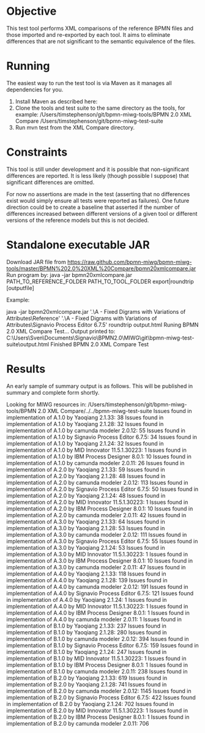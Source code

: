 Objective
=========

This test tool performs XML comparisons of the reference BPMN files and those 
imported and re-exported by each tool. It aims to eliminate differences that 
are not significant to the semantic equivalence of the files. 

Running
=======

The easiest way to run the test tool is via Maven as it manages all dependencies
for you. 

1. Install Maven as described here: 
2. Clone the tools and test suite to the same directory as the tools, for example: 
    /Users/timstephenson/git/bpmn-miwg-tools/BPMN 2.0 XML Compare
    /Users/timstephenson/git/bpmn-miwg-test-suite
3. Run mvn test from the XML Compare directory.

Constraints
===========

This tool is still under development and it is possible that non-significant 
differences are reported. It is less likely (though possible I suppose) that 
significant differences are omitted. 

For now no assertions are made in the test (asserting that no differences exist
would simply ensure all tests were reported as failures). One future direction 
could be to create a baseline that asserted if the number of differences 
increased between different versions of a given tool or different versions of 
the reference models but this is not decided. 

Standalone executable JAR
=========================

Download JAR file from https://raw.github.com/bpmn-miwg/bpmn-miwg-tools/master/BPMN%202.0%20XML%20Compare/bpmn20xmlcompare.jar
Run program by: java -jar bpmn20xmlcompare.jar PATH_TO_REFERENCE_FOLDER PATH_TO_TOOL_FOLDER export|roundtrip [outputfile]

Example:

java -jar bpmn20xmlcompare.jar '.\A - Fixed Digrams with Variations of Attributes\Reference' '.\A - Fixed Digrams with Variations of Attributes\Signavio Process Editor 6.7.5' roundtrip output.html
Runing BPMN 2.0 XML Compare Test...
Output printed to:
C:\Users\Sven\Documents\Signavio\BPMN2.0\MIWG\git\bpmn-miwg-test-suite\output.html
Finished BPMN 2.0 XML Compare Test


Results
=======

An early sample of summary output is as follows. This will be published in 
summary and complete form shortly. 

Looking for MIWG resources in: /Users/timstephenson/git/bpmn-miwg-tools/BPMN 2.0 XML Compare/../../bpmn-miwg-test-suite
Issues found in implementation of A.1.0 by Yaoqiang 2.1.33: 38
Issues found in implementation of A.1.0 by Yaoqiang 2.1.28: 32
Issues found in implementation of A.1.0 by camunda modeler 2.0.12: 55
Issues found in implementation of A.1.0 by Signavio Process Editor 6.7.5: 34
Issues found in implementation of A.1.0 by Yaoqiang 2.1.24: 32
Issues found in implementation of A.1.0 by MID Innovator 11.5.1.30223: 1
Issues found in implementation of A.1.0 by IBM Process Designer 8.0.1: 10
Issues found in implementation of A.1.0 by camunda modeler 2.0.11: 26
Issues found in implementation of A.2.0 by Yaoqiang 2.1.33: 59
Issues found in implementation of A.2.0 by Yaoqiang 2.1.28: 48
Issues found in implementation of A.2.0 by camunda modeler 2.0.12: 113
Issues found in implementation of A.2.0 by Signavio Process Editor 6.7.5: 50
Issues found in implementation of A.2.0 by Yaoqiang 2.1.24: 48
Issues found in implementation of A.2.0 by MID Innovator 11.5.1.30223: 1
Issues found in implementation of A.2.0 by IBM Process Designer 8.0.1: 10
Issues found in implementation of A.2.0 by camunda modeler 2.0.11: 42
Issues found in implementation of A.3.0 by Yaoqiang 2.1.33: 64
Issues found in implementation of A.3.0 by Yaoqiang 2.1.28: 53
Issues found in implementation of A.3.0 by camunda modeler 2.0.12: 111
Issues found in implementation of A.3.0 by Signavio Process Editor 6.7.5: 55
Issues found in implementation of A.3.0 by Yaoqiang 2.1.24: 53
Issues found in implementation of A.3.0 by MID Innovator 11.5.1.30223: 1
Issues found in implementation of A.3.0 by IBM Process Designer 8.0.1: 10
Issues found in implementation of A.3.0 by camunda modeler 2.0.11: 47
Issues found in implementation of A.4.0 by Yaoqiang 2.1.33: 118
Issues found in implementation of A.4.0 by Yaoqiang 2.1.28: 139
Issues found in implementation of A.4.0 by camunda modeler 2.0.12: 191
Issues found in implementation of A.4.0 by Signavio Process Editor 6.7.5: 121
Issues found in implementation of A.4.0 by Yaoqiang 2.1.24: 1
Issues found in implementation of A.4.0 by MID Innovator 11.5.1.30223: 1
Issues found in implementation of A.4.0 by IBM Process Designer 8.0.1: 1
Issues found in implementation of A.4.0 by camunda modeler 2.0.11: 1
Issues found in implementation of B.1.0 by Yaoqiang 2.1.33: 237
Issues found in implementation of B.1.0 by Yaoqiang 2.1.28: 280
Issues found in implementation of B.1.0 by camunda modeler 2.0.12: 394
Issues found in implementation of B.1.0 by Signavio Process Editor 6.7.5: 159
Issues found in implementation of B.1.0 by Yaoqiang 2.1.24: 247
Issues found in implementation of B.1.0 by MID Innovator 11.5.1.30223: 1
Issues found in implementation of B.1.0 by IBM Process Designer 8.0.1: 1
Issues found in implementation of B.1.0 by camunda modeler 2.0.11: 238
Issues found in implementation of B.2.0 by Yaoqiang 2.1.33: 619
Issues found in implementation of B.2.0 by Yaoqiang 2.1.28: 741
Issues found in implementation of B.2.0 by camunda modeler 2.0.12: 1145
Issues found in implementation of B.2.0 by Signavio Process Editor 6.7.5: 422
Issues found in implementation of B.2.0 by Yaoqiang 2.1.24: 702
Issues found in implementation of B.2.0 by MID Innovator 11.5.1.30223: 1
Issues found in implementation of B.2.0 by IBM Process Designer 8.0.1: 1
Issues found in implementation of B.2.0 by camunda modeler 2.0.11: 706


